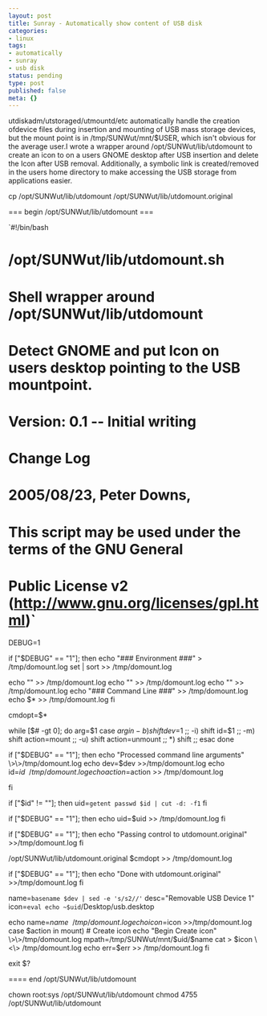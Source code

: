 ```yaml
---
layout: post
title: Sunray - Automatically show content of USB disk
categories:
- linux
tags:
- automatically
- sunray
- usb disk
status: pending
type: post
published: false
meta: {}
---
```

utdiskadm/utstoraged/utmountd/etc automatically handle the creation ofdevice files during insertion and mounting of USB mass storage devices, but the mount point is in /tmp/SUNWut/mnt/$USER, which isn't obvious for the average user.I wrote a wrapper around /opt/SUNWut/lib/utdomount to create an icon to on a users GNOME desktop after USB insertion and delete the Icon after USB removal. Additionally, a symbolic link is created/removed in the users home directory to make accessing the USB storage from applications easier.

cp /opt/SUNWut/lib/utdomount /opt/SUNWut/lib/utdomount.original

=== begin /opt/SUNWut/lib/utdomount ===

`#!/bin/bash
#
# /opt/SUNWut/lib/utdomount.sh
#
# Shell wrapper around /opt/SUNWut/lib/utdomount
# Detect GNOME and put Icon on users desktop pointing to the USB mountpoint.
#
# Version: 0.1 -- Initial writing
#
# Change Log
#
# 2005/08/23, Peter Downs, 
#
# This script may be used under the terms of the GNU General
# Public License v2 (http://www.gnu.org/licenses/gpl.html)`

DEBUG=1

if ["$DEBUG" == "1"]; then echo "### Environment ###" \> /tmp/domount.log set | sort \>\> /tmp/domount.log

echo "" \>\> /tmp/domount.log echo "" \>\> /tmp/domount.log echo "" \>\> /tmp/domount.log echo "### Command Line ###" \>\> /tmp/domount.log echo $\* \>\> /tmp/domount.log fi

cmdopt=$\*

while [$# -gt 0]; do arg=$1 case $arg in -b) shift dev=$1 ;; -i) shift id=$1 ;; -m) shift action=mount ;; -u) shift action=unmount ;; \*) shift ;; esac done

if ["$DEBUG" == "1"]; then echo "Processed command line arguments" \>\>/tmp/domount.log echo dev=$dev \>\>/tmp/domount.log echo id=$id \>\> /tmp/domount.log echo action=$action \>\> /tmp/domount.log

fi

if ["$id" != ""]; then uid=`getent passwd $id | cut -d: -f1` fi

if ["$DEBUG" == "1"]; then echo uid=$uid \>\> /tmp/domount.log fi

if ["$DEBUG" == "1"]; then echo "Passing control to utdomount.original" \>\>/tmp/domount.log fi

/opt/SUNWut/lib/utdomount.original $cmdopt \>\> /tmp/domount.log

if ["$DEBUG" == "1"]; then echo "Done with utdomount.original" \>\>/tmp/domount.log fi

name=`basename $dev | sed -e 's/s2//'` desc="Removable USB Device 1" icon=`eval echo ~$uid`/Desktop/usb.desktop

echo name=$name \>\>/tmp/domount.log echo icon=$icon \>\>/tmp/domount.log case $action in mount) # Create icon echo "Begin Create icon" \>\>/tmp/domount.log mpath=/tmp/SUNWut/mnt/$uid/$name cat \> $icon \<\> /tmp/domount.log echo err=$err \>\> /tmp/domount.log fi

exit $?

==== end /opt/SUNWut/lib/utdomount

chown root:sys /opt/SUNWut/lib/utdomount chmod 4755 /opt/SUNWut/lib/utdomount

